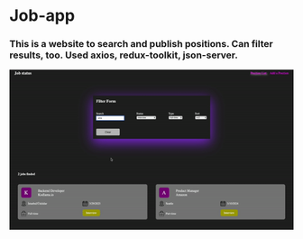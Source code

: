 # Job-app

<h3>This is a website to search and publish positions. Can filter results, too. Used axios, redux-toolkit, json-server.</h3>

<img src="gif.gif">